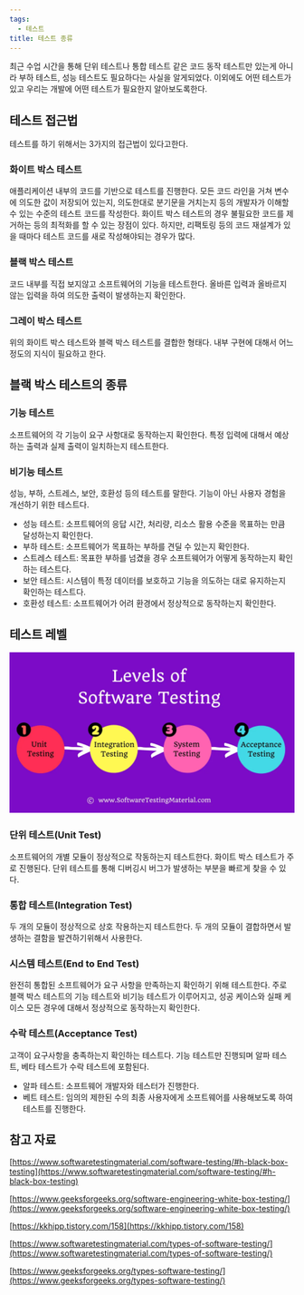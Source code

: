 ```yaml
---
tags:
  - 테스트
title: 테스트 종류
---
```


최근 수업 시간을 통해 단위 테스트나 통합 테스트 같은 코드 동작 테스트만 있는게 아니라 부하 테스트, 성능 테스트도 필요하다는 사실을 알게되었다. 이외에도 어떤 테스트가 있고 우리는 개발에 어떤 테스트가 필요한지 알아보도록한다.

## 테스트 접근법

테스트를 하기 위해서는 3가지의 접근법이 있다고한다.

### 화이트 박스 테스트

애플리케이션 내부의 코드를 기반으로 테스트를 진행한다. 모든 코드 라인을 거쳐 변수에 의도한 값이 저장되어 있는지, 의도한대로 분기문을 거치는지 등의 개발자가 이해할 수 있는 수준의 테스트 코드를 작성한다. 화이트 박스 테스트의 경우 불필요한 코드를 제거하는 등의 최적화를 할 수 있는 장점이 있다. 하지만, 리팩토링 등의 코드 재설계가 있을 때마다 테스트 코드를 새로 작성해야되는 경우가 많다.

### 블랙 박스 테스트

코드 내부를 직접 보지않고 소프트웨어의 기능을 테스트한다. 올바른 입력과 올바르지 않는 입력을 하여 의도한 출력이 발생하는지 확인한다. 

### 그레이 박스 테스트

위의 화이트 박스 테스트와 블랙 박스 테스트를 결합한 형태다. 내부 구현에 대해서 어느 정도의 지식이 필요하고 한다.

## 블랙 박스 테스트의 종류

### 기능 테스트

소프트웨어의 각 기능이 요구 사항대로 동작하는지 확인한다. 특정 입력에 대해서 예상하는 출력과 실제 출력이 일치하는지 테스트한다.

### 비기능 테스트

성능, 부하, 스트레스, 보안, 호환성 등의 테스트를 말한다. 기능이 아닌 사용자 경험을 개선하기 위한 테스트다. 

- 성능 테스트: 소프트웨어의 응답 시간, 처리량, 리소스 활용 수준을 목표하는 만큼 달성하는지 확인한다.
- 부하 테스트: 소프트웨어가 목표하는 부하를 견딜 수 있는지 확인한다.
- 스트레스 테스트: 목표한 부하를 넘겼을 경우 소프트웨어가 어떻게 동작하는지 확인하는 테스트다.
- 보안 테스트: 시스템이 특정 데이터를 보호하고 기능을 의도하는 대로 유지하는지 확인하는 테스트다.
- 호환성 테스트: 소프트웨어가 어려 환경에서 정상적으로 동작하는지 확인한다.

## 테스트 레벨

![Untitled](assets/Untitled-4551792.png)

### 단위 테스트(Unit Test)

소프트웨어의 개별 모듈이 정상적으로 작동하는지 테스트한다. 화이트 박스 테스트가 주로 진행된다. 단위 테스트를 통해 디버깅시 버그가 발생하는 부분을 빠르게 찾을 수 있다. 

### 통합 테스트(Integration Test)

두 개의 모듈이 정상적으로 상호 작용하는지 테스트한다. 두 개의 모듈이 결합하면서 발생하는 결함을 발견하기위해서 사용한다.

### 시스템 테스트(End to End Test)

완전히 통합된 소프트웨어가 요구 사항을 만족하는지 확인하기 위해 테스트한다. 주로 블랙 박스 테스트의 기능 테스트와 비기능 테스트가 이루어지고, 성공 케이스와 실패 케이스 모든 경우에 대해서 정상적으로 동작하는지 확인한다.

### 수락 테스트(Acceptance Test)

고객이 요구사항을 충족하는지 확인하는 테스트다. 기능 테스트만 진행되며 알파 테스트, 베타 테스트가 수락 테스트에 포함된다. 

- 알파 테스트: 소프트웨어 개발자와 테스터가 진행한다.
- 베트 테스트: 임의의 제한된 수의 최종 사용자에게 소프트웨어를 사용해보도록 하여 테스트를 진행한다.

## 참고 자료

[https://www.softwaretestingmaterial.com/software-testing/#h-black-box-testing](https://www.softwaretestingmaterial.com/software-testing/#h-black-box-testing)

[https://www.geeksforgeeks.org/software-engineering-white-box-testing/](https://www.geeksforgeeks.org/software-engineering-white-box-testing/)

[https://kkhipp.tistory.com/158](https://kkhipp.tistory.com/158)

[https://www.softwaretestingmaterial.com/types-of-software-testing/](https://www.softwaretestingmaterial.com/types-of-software-testing/)

[https://www.geeksforgeeks.org/types-software-testing/](https://www.geeksforgeeks.org/types-software-testing/)
